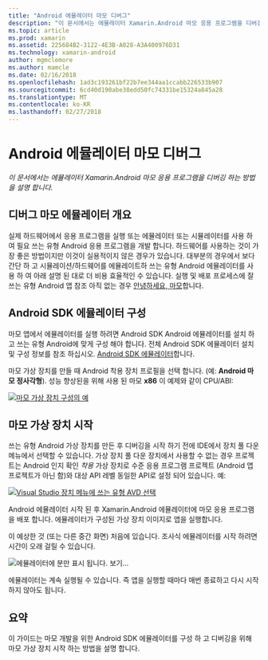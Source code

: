 ```yaml
---
title: "Android 에뮬레이터 마모 디버그"
description: "이 문서에서는 에뮬레이터 Xamarin.Android 마모 응용 프로그램을 디버깅 하는 방법을 설명 합니다."
ms.topic: article
ms.prod: xamarin
ms.assetid: 225684B2-3122-4E3B-A028-A3A400976D31
ms.technology: xamarin-android
author: mgmclemore
ms.author: mamcle
ms.date: 02/16/2018
ms.openlocfilehash: 1ad3c193261bf22b7ee344aa1ccabb226533b907
ms.sourcegitcommit: 6cd40d190abe38edd50fc74331be15324a845a28
ms.translationtype: MT
ms.contentlocale: ko-KR
ms.lasthandoff: 02/27/2018
---
```

# <a name="debug-android-wear-on-an-emulator"></a>Android 에뮬레이터 마모 디버그

_이 문서에서는 에뮬레이터 Xamarin.Android 마모 응용 프로그램을 디버깅 하는 방법을 설명 합니다._

## <a name="debug-wear-on-emulator-overview"></a>디버그 마모 에뮬레이터 개요

실제 하드웨어에서 응용 프로그램을 실행 또는 에뮬레이터 또는 시뮬레이터를 사용 하 여 필요 쓰는 유형 Android 응용 프로그램을 개발 합니다. 하드웨어를 사용하는 것이 가장 좋은 방법이지만 이것이 실용적이지 않은 경우가 있습니다. 대부분의 경우에서 보다 간단 하 고 시뮬레이션/하드웨어를 에뮬레이트하 쓰는 유형 Android 에뮬레이터를 사용 하 여 아래 설명 된 대로 더 비용 효율적인 수 있습니다. 실행 및 배포 프로세스에 잘 쓰는 유형 Android 앱 참조 아직 없는 경우 [안녕하세요, 마모](~/android/wear/get-started/hello-wear.md)합니다.

## <a name="configure-the-android-sdk-emulator"></a>Android SDK 에뮬레이터 구성

마모 앱에서 에뮬레이터를 실행 하려면 Android SDK Android 에뮬레이터를 설치 하 고 쓰는 유형 Android에 맞게 구성 해야 합니다. 전체 Android SDK 에뮬레이터 설치 및 구성 정보를 참조 하십시오. [Android SDK 에뮬레이터](~/android/deploy-test/debugging/android-sdk-emulator/index.md)합니다.

마모 가상 장치를 만들 때 Android 착용 장치 프로필을 선택 합니다. (예: **Android 마모 정사각형**). 성능 향상된을 위해 사용 된 마모 **x86** 이 예제와 같이 CPU/ABI:

[![마모 가상 장치 구성의 예](debug-on-emulator-images/01-wear-avd-example-sml.png)](debug-on-emulator-images/01-wear-avd-example.png)


## <a name="launch-the-wear-virtual-device"></a>마모 가상 장치 시작 

쓰는 유형 Android 가상 장치를 만든 후 디버깅을 시작 하기 전에 IDE에서 장치 풀 다운 메뉴에서 선택할 수 있습니다. 가상 장치 풀 다운 장치에서 사용할 수 없는 경우 프로젝트는 Android 인지 확인 *착용* 가상 장치로 수준 응용 프로그램 프로젝트 (Android 앱 프로젝트가 아닌 함)와 대상 API 레벨 동일한 API로 설정 되어 있습니다. 예:

[ ![Visual Studio 장치 메뉴에 쓰는 유형 AVD 선택](debug-on-emulator-images/vs/choose-wear-sim.png)](debug-on-emulator-images/vs/choose-wear-sim.png)

Android 에뮬레이터 시작 된 후 Xamarin.Android 에뮬레이터에 마모 응용 프로그램을 배포 합니다. 에뮬레이터가 구성된 가상 장치 이미지로 앱을 실행합니다.

이 예상한 것 (또는 다른 중간 화면) 처음에 있습니다. 조사식 에뮬레이터를 시작 하려면 시간이 오래 걸릴 수 있습니다. 

![에뮬레이터에 분만 표시 됩니다. 보기...](debug-on-emulator-images/please-wait.png)

에뮬레이터는 계속 실행될 수 있습니다. 즉 앱을 실행할 때마다 매번 종료하고 다시 시작하지 않아도 됩니다.

 
## <a name="summary"></a>요약
 
이 가이드는 마모 개발을 위한 Android SDK 에뮬레이터를 구성 하 고 디버깅을 위해 마모 가상 장치 시작 하는 방법을 설명 합니다.
